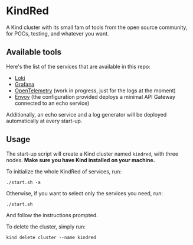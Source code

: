 # KindRed

A Kind cluster with its small fam of tools from the open source community, for POCs, testing, and whatever you want.

## Available tools

Here's the list of the services that are available in this repo:

- [Loki](https://grafana.com/oss/loki/)
- [Grafana](https://grafana.com/grafana/)
- [OpenTelemetry](https://opentelemetry.io/) (work in progress, just for the logs at the moment)
- [Envoy](https://www.envoyproxy.io/) (the configuration provided deploys a minimal API Gateway connected to an echo service)

Additionally, an echo service and a log generator will be deployed automatically at every start-up.

## Usage

The start-up script will create a Kind cluster named `kindred`, with three nodes. **Make sure you have Kind installed on your machine.**

To initialize the whole KindRed of services, run:

    ./start.sh -a

Otherwise, if you want to select only the services you need, run:

    ./start.sh

And follow the instructions prompted.

To delete the cluster, simply run:

    kind delete cluster --name kindred
